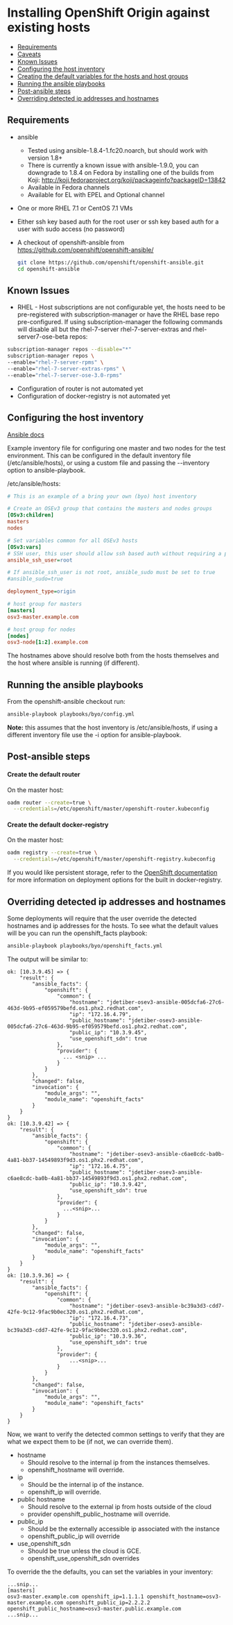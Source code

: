 # Installing OpenShift Origin against existing hosts

* [Requirements](#requirements)
* [Caveats](#caveats)
* [Known Issues](#known-issues)
* [Configuring the host inventory](#configuring-the-host-inventory)
* [Creating the default variables for the hosts and host groups](#creating-the-default-variables-for-the-hosts-and-host-groups)
* [Running the ansible playbooks](#running-the-ansible-playbooks)
* [Post-ansible steps](#post-ansible-steps)
* [Overriding detected ip addresses and hostnames](#overriding-detected-ip-addresses-and-hostnames)

## Requirements
* ansible
  * Tested using ansible-1.8.4-1.fc20.noarch, but should work with version 1.8+
  * There is currently a known issue with ansible-1.9.0, you can downgrade to 1.8.4 on Fedora by installing one of the builds from Koji: http://koji.fedoraproject.org/koji/packageinfo?packageID=13842
  * Available in Fedora channels
  * Available for EL with EPEL and Optional channel
* One or more RHEL 7.1 or CentOS 7.1 VMs
* Either ssh key based auth for the root user or ssh key based auth for a user
  with sudo access (no password)
* A checkout of openshift-ansible from https://github.com/openshift/openshift-ansible/

  ```sh
  git clone https://github.com/openshift/openshift-ansible.git
  cd openshift-ansible
  ```
## Known Issues
* RHEL - Host subscriptions are not configurable yet, the hosts need to be
  pre-registered with subscription-manager or have the RHEL base repo
  pre-configured. If using subscription-manager the following commands will
  disable all but the rhel-7-server rhel-7-server-extras and
  rhel-server7-ose-beta repos:
```sh
subscription-manager repos --disable="*"
subscription-manager repos \
--enable="rhel-7-server-rpms" \
--enable="rhel-7-server-extras-rpms" \
--enable="rhel-7-server-ose-3.0-rpms"
```
* Configuration of router is not automated yet
* Configuration of docker-registry is not automated yet

## Configuring the host inventory
[Ansible docs](http://docs.ansible.com/intro_inventory.html)

Example inventory file for configuring one master and two nodes for the test
environment. This can be configured in the default inventory file
(/etc/ansible/hosts), or using a custom file and passing the --inventory
option to ansible-playbook.

/etc/ansible/hosts:
```ini
# This is an example of a bring your own (byo) host inventory

# Create an OSEv3 group that contains the masters and nodes groups
[OSv3:children]
masters
nodes

# Set variables common for all OSEv3 hosts
[OSv3:vars]
# SSH user, this user should allow ssh based auth without requiring a password
ansible_ssh_user=root

# If ansible_ssh_user is not root, ansible_sudo must be set to true
#ansible_sudo=true

deployment_type=origin

# host group for masters
[masters]
osv3-master.example.com

# host group for nodes
[nodes]
osv3-node[1:2].example.com
```

The hostnames above should resolve both from the hosts themselves and
the host where ansible is running (if different).

## Running the ansible playbooks
From the openshift-ansible checkout run:
```sh
ansible-playbook playbooks/byo/config.yml
```
**Note:** this assumes that the host inventory is /etc/ansible/hosts, if using a different
inventory file use the -i option for ansible-playbook.

## Post-ansible steps
#### Create the default router
On the master host:
```sh
oadm router --create=true \
  --credentials=/etc/openshift/master/openshift-router.kubeconfig
```

#### Create the default docker-registry
On the master host:
```sh
oadm registry --create=true \
  --credentials=/etc/openshift/master/openshift-registry.kubeconfig
```

If you would like persistent storage, refer to the
[OpenShift documentation](https://docs.openshift.org/latest/admin_guide/install/docker_registry.html)
for more information on deployment options for the built in docker-registry.

## Overriding detected ip addresses and hostnames
Some deployments will require that the user override the detected hostnames
and ip addresses for the hosts. To see what the default values will be you can
run the openshift_facts playbook:
```sh
ansible-playbook playbooks/byo/openshift_facts.yml
```
The output will be similar to:
```
ok: [10.3.9.45] => {
    "result": {
        "ansible_facts": {
            "openshift": {
                "common": {
                    "hostname": "jdetiber-osev3-ansible-005dcfa6-27c6-463d-9b95-ef059579befd.os1.phx2.redhat.com",
                    "ip": "172.16.4.79",
                    "public_hostname": "jdetiber-osev3-ansible-005dcfa6-27c6-463d-9b95-ef059579befd.os1.phx2.redhat.com",
                    "public_ip": "10.3.9.45",
                    "use_openshift_sdn": true
                },
                "provider": {
                  ... <snip> ...
                }
            }
        },
        "changed": false,
        "invocation": {
            "module_args": "",
            "module_name": "openshift_facts"
        }
    }
}
ok: [10.3.9.42] => {
    "result": {
        "ansible_facts": {
            "openshift": {
                "common": {
                    "hostname": "jdetiber-osev3-ansible-c6ae8cdc-ba0b-4a81-bb37-14549893f9d3.os1.phx2.redhat.com",
                    "ip": "172.16.4.75",
                    "public_hostname": "jdetiber-osev3-ansible-c6ae8cdc-ba0b-4a81-bb37-14549893f9d3.os1.phx2.redhat.com",
                    "public_ip": "10.3.9.42",
                    "use_openshift_sdn": true
                },
                "provider": {
                  ...<snip>...
                }
            }
        },
        "changed": false,
        "invocation": {
            "module_args": "",
            "module_name": "openshift_facts"
        }
    }
}
ok: [10.3.9.36] => {
    "result": {
        "ansible_facts": {
            "openshift": {
                "common": {
                    "hostname": "jdetiber-osev3-ansible-bc39a3d3-cdd7-42fe-9c12-9fac9b0ec320.os1.phx2.redhat.com",
                    "ip": "172.16.4.73",
                    "public_hostname": "jdetiber-osev3-ansible-bc39a3d3-cdd7-42fe-9c12-9fac9b0ec320.os1.phx2.redhat.com",
                    "public_ip": "10.3.9.36",
                    "use_openshift_sdn": true
                },
                "provider": {
                    ...<snip>...
                }
            }
        },
        "changed": false,
        "invocation": {
            "module_args": "",
            "module_name": "openshift_facts"
        }
    }
}
```
Now, we want to verify the detected common settings to verify that they are
what we expect them to be (if not, we can override them).

* hostname
  * Should resolve to the internal ip from the instances themselves.
  * openshift_hostname will override.
* ip
  * Should be the internal ip of the instance.
  * openshift_ip will override.
* public hostname
  * Should resolve to the external ip from hosts outside of the cloud
  * provider openshift_public_hostname will override.
* public_ip
  * Should be the externally accessible ip associated with the instance
  * openshift_public_ip will override
* use_openshift_sdn
  * Should be true unless the cloud is GCE.
  * openshift_use_openshift_sdn overrides

To override the the defaults, you can set the variables in your inventory:
```
...snip...
[masters]
osv3-master.example.com openshift_ip=1.1.1.1 openshift_hostname=osv3-master.example.com openshift_public_ip=2.2.2.2 openshift_public_hostname=osv3-master.public.example.com
...snip...
```
